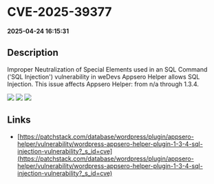 # CVE-2025-39377

**2025-04-24 16:15:31**

## Description
Improper Neutralization of Special Elements used in an SQL Command ('SQL Injection') vulnerability in weDevs Appsero Helper allows SQL Injection. This issue affects Appsero Helper: from n/a through 1.3.4.

![](https://img.shields.io/static/v1?label=Score&message=8.5&color=red)
![](https://img.shields.io/static/v1?label=Severity&message=HIGH&color=red)
![](https://img.shields.io/static/v1?label=CWE&message=SQL&color=green)

## Links
- [https://patchstack.com/database/wordpress/plugin/appsero-helper/vulnerability/wordpress-appsero-helper-plugin-1-3-4-sql-injection-vulnerability?_s_id=cve](https://patchstack.com/database/wordpress/plugin/appsero-helper/vulnerability/wordpress-appsero-helper-plugin-1-3-4-sql-injection-vulnerability?_s_id=cve)

